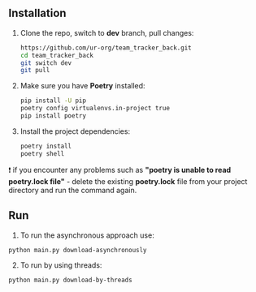 ## Installation

1. Clone the repo, switch to **dev** branch, pull changes:

    ```bash
    https://github.com/ur-org/team_tracker_back.git
    cd team_tracker_back
    git switch dev
    git pull
    ```

2. Make sure you have **Poetry** installed:

    ```bash
    pip install -U pip
    poetry config virtualenvs.in-project true
    pip install poetry
    ```

3. Install the project dependencies:

    ```bash
    poetry install
    poetry shell
    ```

:exclamation: if you encounter any problems such as **"poetry is unable to read poetry.lock file"** - delete the existing **poetry.lock** file from your project directory and run the command again.

## Run
   1. To run the asynchronous approach use: 

   ```bash
   python main.py download-asynchronously
   ```

   2. To run by using threads:
   
   ```bash
   python main.py download-by-threads
   ```